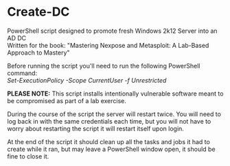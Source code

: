 # Create-DC
PowerShell script designed to promote fresh Windows 2k12 Server into an AD DC  
Written for the book: "Mastering Nexpose and Metasploit: A Lab-Based Approach to Mastery"

Before running the script you'll need to run the following PowerShell command:  
*Set-ExecutionPolicy -Scope CurrentUser -f Unrestricted*  
  
__PLEASE NOTE:__ This script installs intentionally vulnerable software meant to be compromised as part of a lab exercise.  

During the course of the script the server will restart twice. You will need to log back in with the same credentials each time, but you will not have to worry about restarting the script it will restart itself upon login.

At the end of the script it should clean up all the tasks and jobs it had to create while it ran, but may leave a PowerShell window open, it should be fine to close it.
